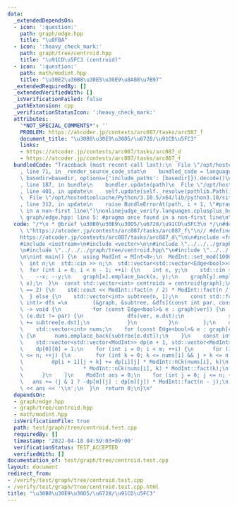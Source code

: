 ```yaml
---
data:
  _extendedDependsOn:
  - icon: ':question:'
    path: graph/edge.hpp
    title: "\u8FBA"
  - icon: ':heavy_check_mark:'
    path: graph/tree/centroid.hpp
    title: "\u91CD\u5FC3 (centroid)"
  - icon: ':question:'
    path: math/modint.hpp
    title: "\u30E2\u30B8\u30E5\u30E9\u8A08\u7B97"
  _extendedRequiredBy: []
  _extendedVerifiedWith: []
  _isVerificationFailed: false
  _pathExtension: cpp
  _verificationStatusIcon: ':heavy_check_mark:'
  attributes:
    '*NOT_SPECIAL_COMMENTS*': ''
    PROBLEM: https://atcoder.jp/contests/arc087/tasks/arc087_f
    document_title: "\u30B0\u30E9\u30D5/\u6728/\u91CD\u5FC3"
    links:
    - https://atcoder.jp/contests/arc087/tasks/arc087_d
    - https://atcoder.jp/contests/arc087/tasks/arc087_f
  bundledCode: "Traceback (most recent call last):\n  File \"/opt/hostedtoolcache/Python/3.10.5/x64/lib/python3.10/site-packages/onlinejudge_verify/documentation/build.py\"\
    , line 71, in _render_source_code_stat\n    bundled_code = language.bundle(stat.path,\
    \ basedir=basedir, options={'include_paths': [basedir]}).decode()\n  File \"/opt/hostedtoolcache/Python/3.10.5/x64/lib/python3.10/site-packages/onlinejudge_verify/languages/cplusplus.py\"\
    , line 187, in bundle\n    bundler.update(path)\n  File \"/opt/hostedtoolcache/Python/3.10.5/x64/lib/python3.10/site-packages/onlinejudge_verify/languages/cplusplus_bundle.py\"\
    , line 401, in update\n    self.update(self._resolve(pathlib.Path(included), included_from=path))\n\
    \  File \"/opt/hostedtoolcache/Python/3.10.5/x64/lib/python3.10/site-packages/onlinejudge_verify/languages/cplusplus_bundle.py\"\
    , line 312, in update\n    raise BundleErrorAt(path, i + 1, \"#pragma once found\
    \ in a non-first line\")\nonlinejudge_verify.languages.cplusplus_bundle.BundleErrorAt:\
    \ graph/edge.hpp: line 5: #pragma once found in a non-first line\n"
  code: "/*\n * @brief \u30B0\u30E9\u30D5/\u6728/\u91CD\u5FC3\n */\n#define PROBLEM\
    \ \"https://atcoder.jp/contests/arc087/tasks/arc087_f\"\n// #define PROBLEM \"\
    https://atcoder.jp/contests/arc087/tasks/arc087_d\"\n\n#include <functional>\n\
    #include <iostream>\n#include <vector>\n\n#include \"../../../graph/edge.hpp\"\
    \n#include \"../../../graph/tree/centroid.hpp\"\n#include \"../../../math/modint.hpp\"\
    \n\nint main() {\n  using ModInt = MInt<0>;\n  ModInt::set_mod(1000000007);\n\
    \  int n;\n  std::cin >> n;\n  std::vector<std::vector<Edge<bool>>> graph(n);\n\
    \  for (int i = 0; i < n - 1; ++i) {\n    int x, y;\n    std::cin >> x >> y;\n\
    \    --x; --y;\n    graph[x].emplace_back(x, y);\n    graph[y].emplace_back(y,\
    \ x);\n  }\n  const std::vector<int> centroids = centroid(graph);\n  if (centroids.size()\
    \ == 2) {\n    std::cout << ModInt::fact(n / 2) * ModInt::fact(n / 2) << '\\n';\n\
    \  } else {\n    std::vector<int> subtree(n, 1);\n    const std::function<void(int,\
    \ int)> dfs =\n        [&graph, &subtree, &dfs](const int par, const int ver)\
    \ -> void {\n          for (const Edge<bool>& e : graph[ver]) {\n            if\
    \ (e.dst != par) {\n              dfs(ver, e.dst);\n              subtree[ver]\
    \ += subtree[e.dst];\n            }\n          }\n        };\n    dfs(-1, centroids.front());\n\
    \    std::vector<int> nums;\n    for (const Edge<bool>& e : graph[centroids.front()])\
    \ {\n      nums.emplace_back(subtree[e.dst]);\n    }\n    const int m = nums.size();\n\
    \    std::vector<std::vector<ModInt>> dp(m + 1, std::vector<ModInt>(n + 1, 0));\n\
    \    dp[0][0] = 1;\n    for (int i = 0; i < m; ++i) {\n      for (int j = 0; j\
    \ <= n; ++j) {\n        for (int k = 0; k <= nums[i] && j + k <= n; ++k) {\n \
    \         dp[i + 1][j + k] += dp[i][j] * ModInt::nCk(nums[i], k)\n           \
    \                   * ModInt::nCk(nums[i], k) * ModInt::fact(k);\n        }\n\
    \      }\n    }\n    ModInt ans = 0;\n    for (int j = 0; j <= n; ++j) {\n   \
    \   ans += (j & 1 ? -dp[m][j] : dp[m][j]) * ModInt::fact(n - j);\n    }\n    std::cout\
    \ << ans << '\\n';\n  }\n  return 0;\n}\n"
  dependsOn:
  - graph/edge.hpp
  - graph/tree/centroid.hpp
  - math/modint.hpp
  isVerificationFile: true
  path: test/graph/tree/centroid.test.cpp
  requiredBy: []
  timestamp: '2022-04-18 04:59:03+09:00'
  verificationStatus: TEST_ACCEPTED
  verifiedWith: []
documentation_of: test/graph/tree/centroid.test.cpp
layout: document
redirect_from:
- /verify/test/graph/tree/centroid.test.cpp
- /verify/test/graph/tree/centroid.test.cpp.html
title: "\u30B0\u30E9\u30D5/\u6728/\u91CD\u5FC3"
---
```

